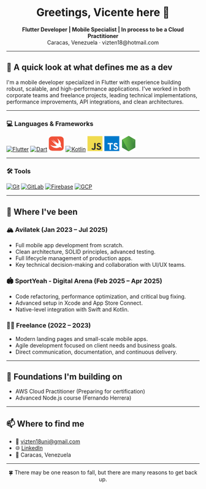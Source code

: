 <h1 align="center">Greetings, Vicente here 👋</h1>

<p align="center">
  <strong>Flutter Developer | Mobile Specialist | In process to be a Cloud Practitioner</strong><br/>
  Caracas, Venezuela · vizten18@hotmail.com
</p>

---

## 🚀 A quick look at what defines me as a dev

I'm a mobile developer specialized in Flutter with experience building robust, scalable, and high-performance applications. I've worked in both corporate teams and freelance projects, leading technical implementations, performance improvements, API integrations, and clean architectures.

---

### 💻 Languages & Frameworks

<p align="left">
  <a href="https://flutter.dev" target="_blank"><img src="https://www.vectorlogo.zone/logos/flutterio/flutterio-icon.svg" alt="Flutter" width="40" height="40"/></a>
  <a href="https://dart.dev" target="_blank"><img src="https://www.vectorlogo.zone/logos/dartlang/dartlang-icon.svg" alt="Dart" width="40" height="40"/></a>
  <a href="https://developer.apple.com/swift/" target="_blank"><img src="https://raw.githubusercontent.com/devicons/devicon/master/icons/swift/swift-original.svg" alt="Swift" width="40" height="40"/></a>
  <a href="https://kotlinlang.org" target="_blank"><img src="https://www.vectorlogo.zone/logos/kotlinlang/kotlinlang-icon.svg" alt="Kotlin" width="40" height="40"/></a>
  <a href="https://developer.mozilla.org/en-US/docs/Web/JavaScript" target="_blank"><img src="https://raw.githubusercontent.com/devicons/devicon/master/icons/javascript/javascript-original.svg" alt="JavaScript" width="40" height="40"/></a>
  <a href="https://www.typescriptlang.org/" target="_blank"><img src="https://raw.githubusercontent.com/devicons/devicon/master/icons/typescript/typescript-original.svg" alt="TypeScript" width="40" height="40"/></a>
  <a href="https://nodejs.org/" target="_blank"><img src="https://raw.githubusercontent.com/devicons/devicon/master/icons/nodejs/nodejs-original.svg" alt="Node.js" width="40" height="40"/></a>
</p>

---

### 🛠️ Tools

<p align="left">
  <a href="https://git-scm.com/" target="_blank"><img src="https://www.vectorlogo.zone/logos/git-scm/git-scm-icon.svg" alt="Git" width="40" height="40"/></a>
  <a href="https://about.gitlab.com/" target="_blank"><img src="https://www.vectorlogo.zone/logos/gitlab/gitlab-icon.svg" alt="GitLab" width="40" height="40"/></a>
  <a href="https://firebase.google.com/" target="_blank"><img src="https://www.vectorlogo.zone/logos/firebase/firebase-icon.svg" alt="Firebase" width="40" height="40"/></a>
  <a href="https://cloud.google.com/" target="_blank"><img src="https://www.vectorlogo.zone/logos/google_cloud/google_cloud-icon.svg" alt="GCP" width="40" height="40"/></a>
</p>

---

## 📱 Where I've been

### 🏔️ **Avilatek** (Jan 2023 – Jul 2025)
- Full mobile app development from scratch.
- Clean architecture, SOLID principles, advanced testing.
- Full lifecycle management of production apps.
- Key technical decision-making and collaboration with UI/UX teams.

### 🏟️ **SportYeah - Digital Arena** (Feb 2025 – Apr 2025)
- Code refactoring, performance optimization, and critical bug fixing.
- Advanced setup in Xcode and App Store Connect.
- Native-level integration with Swift and Kotlin.

### 🧑‍💻 **Freelance** (2022 – 2023)
- Modern landing pages and small-scale mobile apps.
- Agile development focused on client needs and business goals.
- Direct communication, documentation, and continuous delivery.

---

## 🌱 Foundations I'm building on

- AWS Cloud Practitioner (Preparing for certification)
- Advanced Node.js course (Fernando Herrera)

---

## 📫 Where to find me

- 📧 vizten18uni@gmail.com  
- 🌐 [LinkedIn](https://www.linkedin.com/in/vicente-herrera-371175234)  
- 📍 Caracas, Venezuela

---

<p align="center">
🍀 There may be one reason to fall, but there are many reasons to get back up.
</p>
